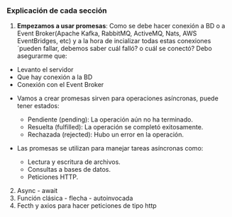### **Explicación de cada sección**

1. **Empezamos a usar promesas**:
Como se debe hacer conexión a BD o a Event Broker(Apache Kafka, RabbitMQ, ActiveMQ, Nats, AWS EventBridges, etc) y a la hora de incializar todas estas conexiones ´pueden fallar, debemos saber cuál falló? o cuál se conectó?
Debo asegurarme que:
- Levanto el servidor
- Que hay conexión a la BD
- Conexión con el Event Broker

* Vamos a crear promesas sirven para operaciones asíncronas, puede tener estados:

   - Pendiente (pending): La operación aún no ha terminado.
   - Resuelta (fulfilled): La operación se completó exitosamente.
   - Rechazada (rejected): Hubo un error en la operación.

* Las promesas se utilizan para manejar tareas asíncronas como:

   - Lectura y escritura de archivos.
   - Consultas a bases de datos.
   - Peticiones HTTP.

2. Async - await
3. Función clásica - flecha - autoinvocada
4. Fecth y axios para hacer peticiones de tipo http